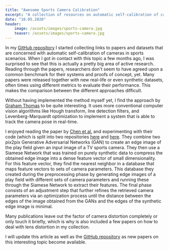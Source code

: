 ```yaml
---
title: "Awesome Sports Camera Calibration"
excerpt: "A collection of resources on automatic self-calibration of cameras in sports applications."
date: "10.05.2020"
header:
    image: /assets/images/sports-camera.jpg
    teaser: /assets/images/sports-camera.jpg
---
```


In my [GitHub repository](https://github.com/cemunds/awesome-sports-camera-calibration) I started collecting links to papers and datasets that are concerned with automatic self-calibration of cameras in sports scenarios. When I got in contact with this topic a few months ago, I was surprised to see that this is actually a pretty big area of active research. Reading through the papers, researchers don't seem to have agreed upon a common benchmark for their systems and proofs of concept, yet. Many papers were released together with new real-life or even synthetic datasets, often times using different metrics to evaluate their performance. This makes the comparison between the different approaches difficult.

Without having implemented the method myself yet, I find the approach by [Graham Thomas](https://www.researchgate.net/publication/220243595_Real-time_camera_tracking_using_sports_pitch_markings) to be quite interesting. It uses more conventional computer vision algorithms like Hough transform, line detection filters, and Levenberg-Marquardt optimization to implement a system that is able to track the camera pose in real-time.

I enjoyed reading the paper by [Chen et al.](http://openaccess.thecvf.com/content_CVPRW_2019/papers/CVSports/Chen_Sports_Camera_Calibration_via_Synthetic_Data_CVPRW_2019_paper.pdf) and experimenting with their code (which is split into two repositories [here](https://github.com/lood339/SCCvSD) and [here](https://github.com/lood339/pytorch-two-GAN). They combine two pix2pix Generative Adversarial Networks (GAN) to create an edge image of the play field given an input image of a TV sports camera. They then use a Siamese Network that was trained on purely synthetic data to compress the obtained edge image into a dense feature vector of small dimensionality. For this feature vector, they find the nearest neighbor in a database that maps feature vectors to sets of camera parameters. This database they created during the preprocessing phase by generating edge images of a play field with different sets of camera parameters and running these through the Siamese Network to extract their features. The final phase consists of an adjustment step that further refines the retrieved camera parameters via an optimization process until the distance between the edges of the image obtained from the GANs and the edges of the synthetic edge image is minimal.

Many publications leave out the factor of camera distortion completely or only touch it briefly, which is why is also included a few papers on how to deal with lens distortion in my collection.

I will update this article as well as the [GitHub repository](https://github.com/cemunds/awesome-sports-camera-calibration) as new papers on this interesting topic become available.